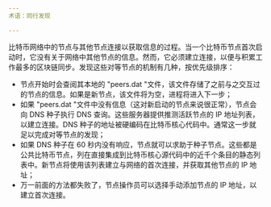 ```yaml
---
术语：同行发现

---
```

比特币网络中的节点与其他节点连接以获取信息的过程。当一个比特币节点首次启动时，它没有关于网络中其他节点的信息。然而，它必须建立连接，以便与积累工作最多的区块链同步。发现这些对等节点的机制有几种，按优先级排序：


- 节点开始时会查阅其本地的 "peers.dat "文件，该文件存储了之前与之交互过的节点的信息。如果是新节点，该文件将为空，进程将进入下一步；
- 如果 "peers.dat "文件中没有信息（这对新启动的节点来说很正常），节点会向 DNS 种子执行 DNS 查询。这些服务器提供推测活跃节点的 IP 地址列表，以建立连接。DNS 种子的地址被硬编码在比特币核心代码中。通常这一步就足以完成对等节点的发现；
- 如果 DNS 种子在 60 秒内没有响应，节点就可以求助于种子节点。这些都是公共比特币节点，列在直接集成到比特币核心源代码中的近千个条目的静态列表中。新节点将使用该列表建立与网络的首次连接，并获取其他节点的 IP 地址；
- 万一前面的方法都失败了，节点操作员可以选择手动添加节点的 IP 地址，以建立首次连接。